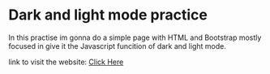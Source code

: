 # Dark and light mode practice
In this practise im gonna do a simple page with HTML and Bootstrap mostly focused in give it the Javascript funcition of dark and light mode.

link to visit the website: [Click Here](https://magusdere.github.io/Dark-and-light-mode-practise/)
